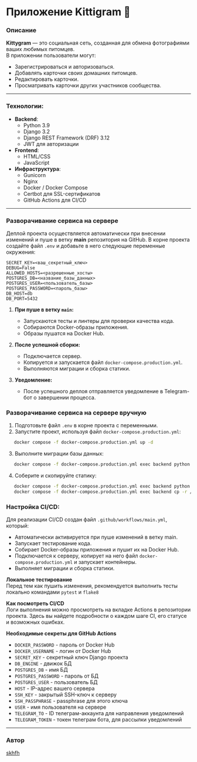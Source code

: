 # Приложение Kittigram 🐾
### Описание 
**Kittygram** — это социальная сеть, созданная для обмена фотографиями ваших любимых питомцев.  
В приложении пользователи могут:
- Зарегистрироваться и авторизоваться.
- Добавлять карточки своих домашних питомцев.
- Редактировать карточки.
- Просматривать карточки других участников сообщества.

---
### Технологии: 
- **Backend**:
  - Python 3.9
  - Django 3.2
  - Django REST Framework (DRF) 3.12
  - JWT для авторизации
- **Frontend**:
  - HTML/CSS
  - JavaScript
- **Инфраструктура**:
  - Gunicorn
  - Nginx
  - Docker / Docker Compose
  - Certbot для SSL-сертификатов
  - GitHub Actions для CI/CD

---

### Разворачивание сервиса на сервере 
Деплой проекта осуществляется автоматически при внесении изменений и пуше 
в ветку **main** репозитория на GitHub.
В корне проекта создайте файл `.env` и добавьте в него следующие переменные окружения:
```env
SECRET_KEY=<ваш_секретный_ключ>
DEBUG=False
ALLOWED_HOSTS=<разрешенные_хосты>
POSTGRES_DB=<название_базы_данных>
POSTGRES_USER=<пользователь_базы>
POSTGRES_PASSWORD=<пароль_базы>
DB_HOST=db
DB_PORT=5432
```

1. **При пуше в ветку `main`:**
    - Запускаются тесты и линтеры для проверки качества кода.
    - Собираются Docker-образы приложения.
    - Образы пушатся на Docker Hub.
  
2. **После успешной сборки:**
    - Подключается сервер.
    - Копируется и запускается файл `docker-compose.production.yml`.
    - Выполняются миграции и сборка статики.
  
3. **Уведомление:**
    - После успешного деплоя отправляется уведомление в Telegram-бот о завершении процесса.


### Разворачивание сервиса на сервере вручную

1. Подготовьте файл `.env` в корне проекта с переменными.
2. Запустите проект, используя файл `docker-compose.production.yml`:
 ```bash
    docker compose -f docker-compose.production.yml up -d
 ```
3. Выполните миграции базы данных:
 ```bash
    docker compose -f docker-compose.production.yml exec backend python manage.py migrate
 ```
4. Соберите и скопируйте статику:
 ```bash
    docker compose -f docker-compose.production.yml exec backend python manage.py collectstatic
    docker compose -f docker-compose.production.yml exec backend cp -r /app/collected_static/. /backend_static/static/
 ```

### Настройка CI/CD:

Для реализации CI/CD создан файл `.github/workflows/main.yml`, который:
- Автоматически активируется при пуше изменений в ветку main.
- Запускает тестирование кода.
- Собирает Docker-образы приложения и пушит их на Docker Hub.
- Подключается к серверу, копирует на него файл `docker-compose.production.yml` и запускает контейнеры.
- Выполняет миграции и сборка статики.

**Локальное тестирование** \
Перед тем как пушить изменения, рекомендуется выполнить тесты локально командами `pytest` и `flake8`

**Как посмотреть CI/CD** \
Логи выполнения можно просмотреть на вкладке Actions в репозитории проекта. Здесь вы найдете подробности о каждом шаге CI, его статусе и возможных ошибках.

**Необходимые секреты для GitHub Actions** 
- `DOCKER_PASSWORD` - пароль от Docker Hub
- `DOCKER_USERNAME` - логин от Docker Hub
- `SECRET_KEY` - секретный ключ Django проекта
- `DB_ENGINE` - движок БД
- `POSTGRES_DB` - имя БД
- `POSTGRES_PASSWORD` - пароль от БД
- `POSTGRES_USER` - пользователь БД
- `HOST` - IP-адрес вашего сервера
- `SSH_KEY` - закрытый SSH-ключ к серверу
- `SSH_PASSPHRASE` - passphrase для этого ключа
- `USER` - имя пользователя на сервере
- `TELEGRAM_TO` - ID телеграм-аккаунта для направления уведомлений
- `TELEGRAM_TOKEN` - токен телеграм бота, для рассылки уведомлений

---
### Автор

[skhfh](https://github.com/skhfh)

